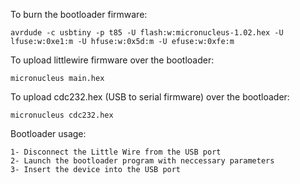 To burn the bootloader firmware: 

	avrdude -c usbtiny -p t85 -U flash:w:micronucleus-1.02.hex -U lfuse:w:0xe1:m -U hfuse:w:0x5d:m -U efuse:w:0xfe:m
 	
To upload littlewire firmware over the bootloader:
	
	micronucleus main.hex

To upload cdc232.hex (USB to serial firmware) over the bootloader:

	micronucleus cdc232.hex
	
Bootloader usage:
	
	1- Disconnect the Little Wire from the USB port
	2- Launch the bootloader program with neccessary parameters
	3- Insert the device into the USB port